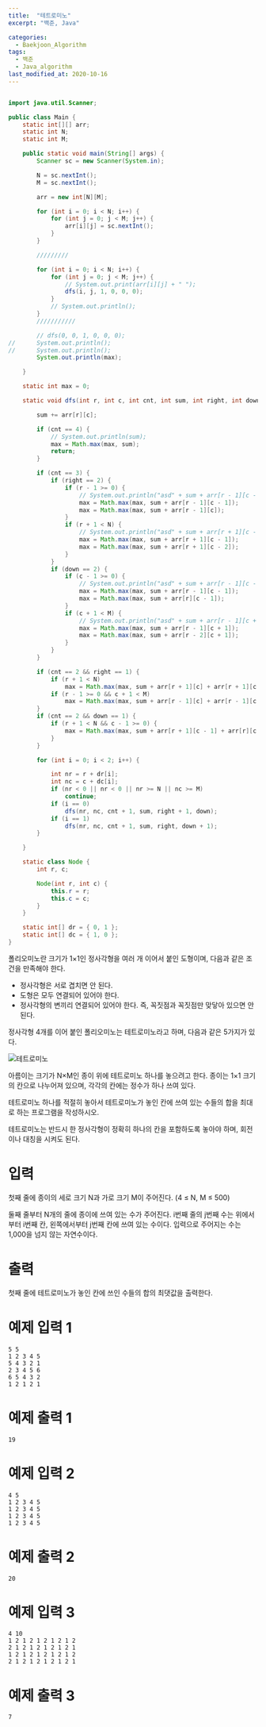 ```yaml
---
title:  "테트로미노"
excerpt: "백준, Java"

categories:
  - Baekjoon_Algorithm
tags:
  - 백준
  - Java_algorithm
last_modified_at: 2020-10-16
---
```


```java

import java.util.Scanner;

public class Main {
	static int[][] arr;
	static int N;
	static int M;

	public static void main(String[] args) {
		Scanner sc = new Scanner(System.in);

		N = sc.nextInt();
		M = sc.nextInt();

		arr = new int[N][M];

		for (int i = 0; i < N; i++) {
			for (int j = 0; j < M; j++) {
				arr[i][j] = sc.nextInt();
			}
		}

		/////////

		for (int i = 0; i < N; i++) {
			for (int j = 0; j < M; j++) {
				// System.out.print(arr[i][j] + " ");
				dfs(i, j, 1, 0, 0, 0);
			}
			// System.out.println();
		}
		///////////

		// dfs(0, 0, 1, 0, 0, 0);
//		System.out.println();
//		System.out.println();
		System.out.println(max);

	}

	static int max = 0;

	static void dfs(int r, int c, int cnt, int sum, int right, int down) {

		sum += arr[r][c];

		if (cnt == 4) {
			// System.out.println(sum);
			max = Math.max(max, sum);
			return;
		}

		if (cnt == 3) {
			if (right == 2) {
				if (r - 1 >= 0) {
					// System.out.println("asd" + sum + arr[r - 1][c - 1]);
					max = Math.max(max, sum + arr[r - 1][c - 1]);
					max = Math.max(max, sum + arr[r - 1][c]);
				}
				if (r + 1 < N) {
					// System.out.println("asd" + sum + arr[r + 1][c - 1]);
					max = Math.max(max, sum + arr[r + 1][c - 1]);
					max = Math.max(max, sum + arr[r + 1][c - 2]);
				}
			}
			if (down == 2) {
				if (c - 1 >= 0) {
					// System.out.println("asd" + sum + arr[r - 1][c - 1]);
					max = Math.max(max, sum + arr[r - 1][c - 1]);
					max = Math.max(max, sum + arr[r][c - 1]);
				}
				if (c + 1 < M) {
					// System.out.println("asd" + sum + arr[r - 1][c + 1]);
					max = Math.max(max, sum + arr[r - 1][c + 1]);
					max = Math.max(max, sum + arr[r - 2][c + 1]);
				}
			}
		}

		if (cnt == 2 && right == 1) {
			if (r + 1 < N)
				max = Math.max(max, sum + arr[r + 1][c] + arr[r + 1][c - 1]);
			if (r - 1 >= 0 && c + 1 < M)
				max = Math.max(max, sum + arr[r - 1][c] + arr[r - 1][c + 1]);
		}
		if (cnt == 2 && down == 1) {
			if (r + 1 < N && c - 1 >= 0) {
				max = Math.max(max, sum + arr[r + 1][c - 1] + arr[r][c - 1]);
			}
		}

		for (int i = 0; i < 2; i++) {

			int nr = r + dr[i];
			int nc = c + dc[i];
			if (nr < 0 || nr < 0 || nr >= N || nc >= M)
				continue;
			if (i == 0)
				dfs(nr, nc, cnt + 1, sum, right + 1, down);
			if (i == 1)
				dfs(nr, nc, cnt + 1, sum, right, down + 1);
		}

	}

	static class Node {
		int r, c;

		Node(int r, int c) {
			this.r = r;
			this.c = c;
		}
	}

	static int[] dr = { 0, 1 };
	static int[] dc = { 1, 0 };
}
```

폴리오미노란 크기가 1×1인 정사각형을 여러 개 이어서 붙인 도형이며, 다음과 같은 조건을 만족해야 한다.
  
* 정사각형은 서로 겹치면 안 된다.
* 도형은 모두 연결되어 있어야 한다.
* 정사각형의 변끼리 연결되어 있어야 한다. 즉, 꼭짓점과 꼭짓점만 맞닿아 있으면 안 된다.
  
정사각형 4개를 이어 붙인 폴리오미노는 테트로미노라고 하며, 다음과 같은 5가지가 있다.
  
![테트로미노](/assets/images/algorithm/baekjoon/테트로미노.PNG)
  
아름이는 크기가 N×M인 종이 위에 테트로미노 하나를 놓으려고 한다. 종이는 1×1 크기의 칸으로 나누어져 있으며, 각각의 칸에는 정수가 하나 쓰여 있다.
  
테트로미노 하나를 적절히 놓아서 테트로미노가 놓인 칸에 쓰여 있는 수들의 합을 최대로 하는 프로그램을 작성하시오.
  
테트로미노는 반드시 한 정사각형이 정확히 하나의 칸을 포함하도록 놓아야 하며, 회전이나 대칭을 시켜도 된다.

# 입력

첫째 줄에 종이의 세로 크기 N과 가로 크기 M이 주어진다. (4 ≤ N, M ≤ 500)
  
둘째 줄부터 N개의 줄에 종이에 쓰여 있는 수가 주어진다. i번째 줄의 j번째 수는 위에서부터 i번째 칸, 왼쪽에서부터 j번째 칸에 쓰여 있는 수이다. 입력으로 주어지는 수는 1,000을 넘지 않는 자연수이다.

# 출력

첫째 줄에 테트로미노가 놓인 칸에 쓰인 수들의 합의 최댓값을 출력한다.

# 예제 입력 1

```
5 5
1 2 3 4 5
5 4 3 2 1
2 3 4 5 6
6 5 4 3 2
1 2 1 2 1
```

# 예제 출력 1 

```
19
```

# 예제 입력 2 

```
4 5
1 2 3 4 5
1 2 3 4 5
1 2 3 4 5
1 2 3 4 5
```

# 예제 출력 2 

```
20
```

# 예제 입력 3 

```
4 10
1 2 1 2 1 2 1 2 1 2
2 1 2 1 2 1 2 1 2 1
1 2 1 2 1 2 1 2 1 2
2 1 2 1 2 1 2 1 2 1
```

# 예제 출력 3 

```
7
```

